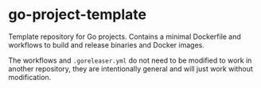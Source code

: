 # go-project-template

Template repository for Go projects. Contains a minimal Dockerfile and workflows to build and release binaries
and Docker images.

The workflows and `.goreleaser.yml` do not need to be modified to work in another repository, they are
intentionally general and will just work without modification.

